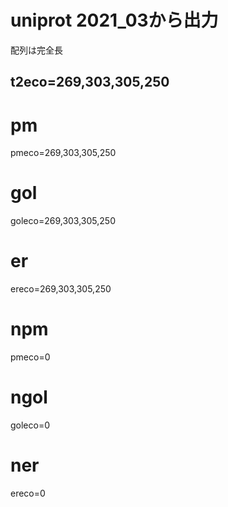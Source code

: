 # uniprot 2021_03から出力
配列は完全長

## t2eco=269,303,305,250

# pm

pmeco=269,303,305,250

# gol

goleco=269,303,305,250

# er

ereco=269,303,305,250


# npm

pmeco=0

# ngol

goleco=0

# ner

ereco=0
